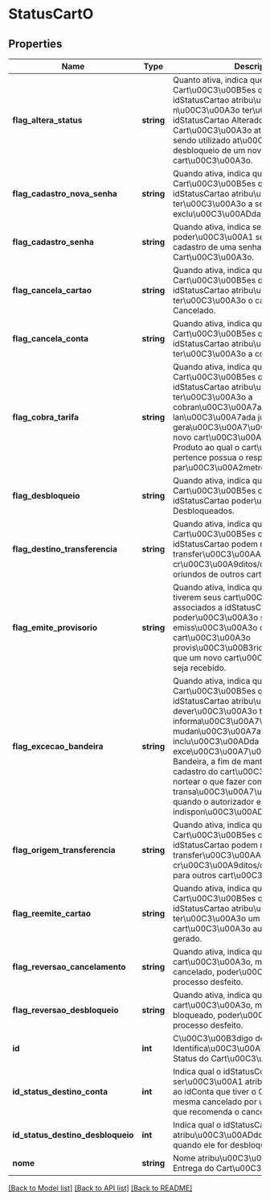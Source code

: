 # StatusCartO

## Properties
Name | Type | Description | Notes
------------ | ------------- | ------------- | -------------
**flag_altera_status** | **string** | Quanto ativa, indica que Cart\u00C3\u00B5es que tiverem este idStatusCartao atribu\u00C3\u00ADdo n\u00C3\u00A3o ter\u00C3\u00A3o seu idStatusCartao Alterado, fazendo com que o Cart\u00C3\u00A3o atual possa continuar sendo utilizado at\u00C3\u00A9 o desbloqueio de um novo cart\u00C3\u00A3o. | 
**flag_cadastro_nova_senha** | **string** | Quando ativa, indica que os Cart\u00C3\u00B5es que tiverem este idStatusCartao atribu\u00C3\u00ADdo ter\u00C3\u00A3o a senha atual exclu\u00C3\u00ADda. | 
**flag_cadastro_senha** | **string** | Quando ativa, indica se poder\u00C3\u00A1 ser realizado o cadastro de uma senha para o Cart\u00C3\u00A3o. | 
**flag_cancela_cartao** | **string** | Quando ativa, indica que Cart\u00C3\u00B5es que tiverem este idStatusCartao atribu\u00C3\u00ADdo ter\u00C3\u00A3o o cart\u00C3\u00A3o Cancelado. | 
**flag_cancela_conta** | **string** | Quando ativa, indica que Cart\u00C3\u00B5es que tiverem este idStatusCartao atribu\u00C3\u00ADdo ter\u00C3\u00A3o a conta Cancelada. | 
**flag_cobra_tarifa** | **string** | Quando ativa, indica que Cart\u00C3\u00B5es que tiverem este idStatusCartao atribu\u00C3\u00ADdo ter\u00C3\u00A3o a cobran\u00C3\u00A7a de tarifa lan\u00C3\u00A7ada junto a gera\u00C3\u00A7\u00C3\u00A3o do novo cart\u00C3\u00A3o, desde que o Produto ao qual o cart\u00C3\u00A3o pertence possua o respectivo par\u00C3\u00A2metro configurado. | 
**flag_desbloqueio** | **string** | Quando ativa, indica que Cart\u00C3\u00B5es com este idStatusCartao poder\u00C3\u00A3o ser Desbloqueados. | 
**flag_destino_transferencia** | **string** | Quando ativa, indica que Cart\u00C3\u00B5es com este idStatusCartao podem receber transfer\u00C3\u00AAncias de cr\u00C3\u00A9ditos/d\u00C3\u00A9bitos oriundos de outros cart\u00C3\u00B5es. | 
**flag_emite_provisorio** | **string** | Quando ativa, indica que os portadores que tiverem seus cart\u00C3\u00B5es associados a idStatusCartao com esta flag poder\u00C3\u00A3o solicitar a emiss\u00C3\u00A3o de um cart\u00C3\u00A3o provis\u00C3\u00B3rio at\u00C3\u00A9 que um novo cart\u00C3\u00A3o definitivo seja recebido.  | 
**flag_excecao_bandeira** | **string** | Quando ativa, indica que os Cart\u00C3\u00B5es que tiverem este idStatusCartao atribu\u00C3\u00ADdo dever\u00C3\u00A3o ter a respectiva informa\u00C3\u00A7\u00C3\u00A3o de mudan\u00C3\u00A7a de status inclu\u00C3\u00ADda no arquivo de exce\u00C3\u00A7\u00C3\u00A3o da Bandeira, a fim de manter atualizado o cadastro do cart\u00C3\u00A3o nela para nortear o que fazer com as transa\u00C3\u00A7\u00C3\u00B5es quando o autorizador estiver indispon\u00C3\u00ADvel. | 
**flag_origem_transferencia** | **string** | Quando ativa, indica que Cart\u00C3\u00B5es com este idStatusCartao podem realizar a transfer\u00C3\u00AAncia de cr\u00C3\u00A9ditos/d\u00C3\u00A9bitos para outros cart\u00C3\u00B5es. | 
**flag_reemite_cartao** | **string** | Quando ativa, indica que Cart\u00C3\u00B5es que tiverem este idStatusCartao atribu\u00C3\u00ADdo ter\u00C3\u00A3o um novo cart\u00C3\u00A3o automaticamente gerado. | 
**flag_reversao_cancelamento** | **string** | Quando ativa, indica que o cart\u00C3\u00A3o, mesmo tendo sido cancelado, poder\u00C3\u00A1 ter o processo desfeito. | 
**flag_reversao_desbloqueio** | **string** | Quando ativa, indica que o cart\u00C3\u00A3o, mesmo tendo sido bloqueado, poder\u00C3\u00A1 ter o processo desfeito. | 
**id** | **int** | C\u00C3\u00B3digo de Identifica\u00C3\u00A7\u00C3\u00A3o do Status do Cart\u00C3\u00A3o (id)  | 
**id_status_destino_conta** | **int** | Indica qual o idStatusConta que ser\u00C3\u00A1 atribu\u00C3\u00ADdo ao idConta que tiver o Cartao do titular da mesma cancelado por um idStatusCartao que recomenda o cancelamento da conta. | 
**id_status_destino_desbloqueio** | **int** | Indica qual o idStatusCartao que deve ser atribu\u00C3\u00ADdo a um idCartao quando ele for desbloqueado. | 
**nome** | **string** | Nome atribu\u00C3\u00ADdo ao Status de Entrega do Cart\u00C3\u00A3o. | 

[[Back to Model list]](../README.md#documentation-for-models) [[Back to API list]](../README.md#documentation-for-api-endpoints) [[Back to README]](../README.md)


